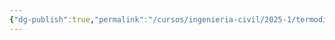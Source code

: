 ```yaml
---
{"dg-publish":true,"permalink":"/cursos/ingenieria-civil/2025-1/termodinamica/termodinamica/","tags":["I2IIQ1003"]}
---
```


